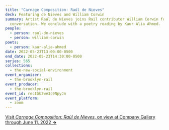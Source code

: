 ```yaml
---
title: "Carnage Composition: Raúl de Nieves"
deck: Featuring de Nieves and William Corwin
summary: Artist Raúl de Nieves joins Rail contributor William Corwin for a
  conversation. We conclude with a poetry reading by Kaur Alia Ahmed.
people:
  - person: raul-de-nieves
  - person: william-corwin
poets:
  - person: kaur-alia-ahmed
date: 2022-05-23T13:00:00-0500
end_date: 2022-05-23T14:30:00-0500
series: 565
collections:
  - the-new-social-environment
event_organizer:
  - the-brooklyn-rail
event_producer:
  - the-brooklyn-rail
event_id: recIGb3we3c0NpyJn
event_platform:
  - zoom
---
```

[Visit *Carnage Composition: Raúl de Nieves*, on view at Company Gallery through June 11, 2022 **→**](https://companygallery.us/exhibitions/carnage-composition/)